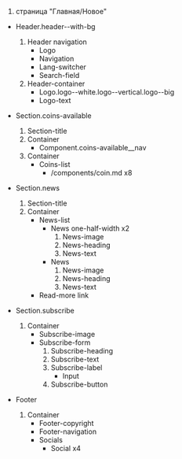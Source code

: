 1. страница "Главная/Новое"
  * Header.header--with-bg
    1. Header navigation
        * Logo 
        * Navigation
        * Lang-switcher
        * Search-field
    2. Header-container
        * Logo.logo--white.logo--vertical.logo--big
        * Logo-text
  * Section.coins-available
    1. Section-title
    2. Container
        * Component.coins-available__nav
    3. Container
        * Coins-list
            * /components/coin.md x8
  * Section.news
    1. Section-title
    2. Container
        * News-list
          * News one-half-width x2
              1. News-image
              2. News-heading
              3. News-text
          * News
              1. News-image
              2. News-heading
              3. News-text
        * Read-more link
  * Section.subscribe
    1. Container
        * Subscribe-image
        * Subscribe-form
            1. Subscribe-heading
            2. Subscribe-text
            3. Subscribe-label
                * Input
            4. Subscribe-button

  * Footer
    1. Container
        * Footer-copyright
        * Footer-navigation
        * Socials
            * Social x4
